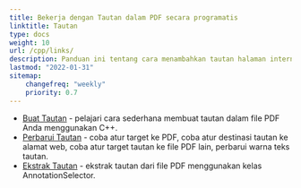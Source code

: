 ```yaml
---
title: Bekerja dengan Tautan dalam PDF secara programatis
linktitle: Tautan
type: docs
weight: 10
url: /cpp/links/
description: Panduan ini tentang cara menambahkan tautan halaman internal dalam PDF atau menyisipkan hyperlink situs web eksternal ke PDF dalam bahasa C++.
lastmod: "2022-01-31"
sitemap:
    changefreq: "weekly"
    priority: 0.7
---
```


- [Buat Tautan](/pdf/cpp/create-links/) - pelajari cara sederhana membuat tautan dalam file PDF Anda menggunakan C++.
- [Perbarui Tautan](/pdf/cpp/update-links/) - coba atur target ke PDF, coba atur destinasi tautan ke alamat web, coba atur target tautan ke file PDF lain, perbarui warna teks tautan.
- [Ekstrak Tautan](/pdf/cpp/extract-links) - ekstrak tautan dari file PDF menggunakan kelas AnnotationSelector.